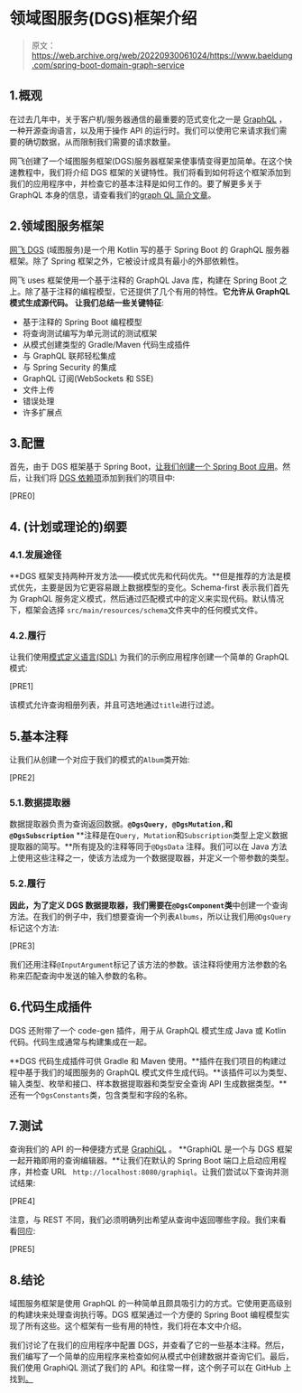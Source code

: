 # 领域图服务(DGS)框架介绍

> 原文：<https://web.archive.org/web/20220930061024/https://www.baeldung.com/spring-boot-domain-graph-service>

## 1.概观

在过去几年中，关于客户机/服务器通信的最重要的范式变化之一是 [GraphQL](https://web.archive.org/web/20220707143855/https://graphql.org/) ，一种开源查询语言，以及用于操作 API 的运行时。我们可以使用它来请求我们需要的确切数据，从而限制我们需要的请求数量。

网飞创建了一个域图服务框架(DGS)服务器框架来使事情变得更加简单。在这个快速教程中，我们将介绍 DGS 框架的关键特性。我们将看到如何将这个框架添加到我们的应用程序中，并检查它的基本注释是如何工作的。要了解更多关于 GraphQL 本身的信息，请查看我们的[graph QL 简介文章](/web/20220707143855/https://www.baeldung.com/graphql)。

## 2.领域图服务框架

[网飞 DGS](https://web.archive.org/web/20220707143855/https://netflix.github.io/dgs/) (域图服务)是一个用 Kotlin 写的基于 Spring Boot 的 GraphQL 服务器框架。除了 Spring 框架之外，它被设计成具有最小的外部依赖性。

网飞 uses 框架使用一个基于注释的 GraphQL Java 库，构建在 Spring Boot 之上。除了基于注释的编程模型，它还提供了几个有用的特性。**它允许从 GraphQL 模式生成源代码。** **让我们总结一些关键特征**:

*   基于注释的 Spring Boot 编程模型
*   将查询测试编写为单元测试的测试框架
*   从模式创建类型的 Gradle/Maven 代码生成插件
*   与 GraphQL 联邦轻松集成
*   与 Spring Security 的集成
*   GraphQL 订阅(WebSockets 和 SSE)
*   文件上传
*   错误处理
*   许多扩展点

## 3.配置

首先，由于 DGS 框架基于 Spring Boot，[让我们创建一个 Spring Boot 应用](/web/20220707143855/https://www.baeldung.com/spring-boot-start)。然后，让我们将 [DGS 依赖项](https://web.archive.org/web/20220707143855/https://search.maven.org/search?q=g:com.netflix.graphql.dgs%20a:graphql-dgs)添加到我们的项目中:

[PRE0]

## 4\. (计划或理论的)纲要

### 4.1.发展途径

**DGS 框架支持两种开发方法——模式优先和代码优先。**但是推荐的方法是模式优先，主要是因为它更容易跟上数据模型的变化。Schema-first 表示我们首先为 GraphQL 服务定义模式，然后通过匹配模式中的定义来实现代码。默认情况下，框架会选择 `src/main/resources/schema`文件夹中的任何模式文件。

### 4.2.履行

让我们使用[模式定义语言(SDL)](https://web.archive.org/web/20220707143855/https://www.howtographql.com/basics/2-core-concepts/) 为我们的示例应用程序创建一个简单的 GraphQL 模式:

[PRE1]

该模式允许查询相册列表，并且可选地通过`title`进行过滤。

## 5.基本注释

让我们从创建一个对应于我们的模式的`Album`类开始:

[PRE2]

### 5.1.数据提取器

数据提取器负责为查询返回数据。**`@DgsQuery, @DgsMutation,`和`@DgsSubscription`** **注释是在`Query, Mutation`和`Subscription`类型上定义数据提取器的简写。**所有提及的注释等同于`@DgsData` 注释。我们可以在 Java 方法上使用这些注释之一，使该方法成为一个数据提取器，并定义一个带参数的类型。

### 5.2.履行

**因此，为了定义 DGS 数据提取器，我们需要在`@DgsComponent`类**中创建一个查询方法。在我们的例子中，我们想要查询一个列表`Albums`，所以让我们用`@DgsQuery`标记这个方法:

[PRE3]

我们还用注释`@InputArgument`标记了该方法的参数。该注释将使用方法参数的名称来匹配查询中发送的输入参数的名称。

## 6.代码生成插件

DGS 还附带了一个 code-gen 插件，用于从 GraphQL 模式生成 Java 或 Kotlin 代码。代码生成通常与构建集成在一起。

**DGS 代码生成插件可供 Gradle 和 Maven 使用。**插件在我们项目的构建过程中基于我们的域图服务的 GraphQL 模式文件生成代码。**该插件可以为类型、输入类型、枚举和接口、样本数据提取器和类型安全查询 API 生成数据类型。**还有一个`DgsConstants`类，包含类型和字段的名称。

## 7.测试

查询我们的 API 的一种便捷方式是 [GraphiQL](https://web.archive.org/web/20220707143855/https://github.com/graphql/graphiql) 。 **GraphiQL 是一个与 DGS 框架一起开箱即用的查询编辑器。**让我们在默认的 Spring Boot 端口上启动应用程序，并检查 URL ` http://localhost:8080/graphiql`。让我们尝试以下查询并测试结果:

[PRE4]

注意，与 REST 不同，我们必须明确列出希望从查询中返回哪些字段。我们来看看回应:

[PRE5]

## 8.结论

域图服务框架是使用 GraphQL 的一种简单且颇具吸引力的方式。它使用更高级别的构建块来处理查询执行等。DGS 框架通过一个方便的 Spring Boot 编程模型实现了所有这些。这个框架有一些有用的特性，我们将在本文中介绍。

我们讨论了在我们的应用程序中配置 DGS，并查看了它的一些基本注释。然后，我们编写了一个简单的应用程序来检查如何从模式中创建数据并查询它们。最后，我们使用 GraphiQL 测试了我们的 API。和往常一样，这个例子可以在 GitHub 上找到[。](https://web.archive.org/web/20220707143855/https://github.com/eugenp/tutorials/tree/master/graphql-modules/graphql-dgs)